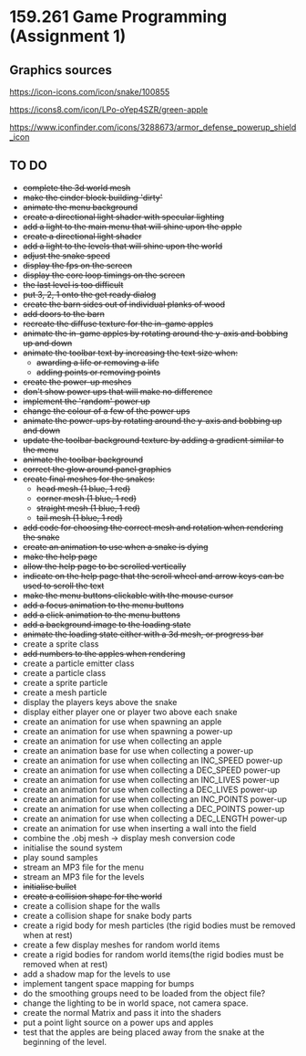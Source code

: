 # 159.261 Game Programming (Assignment 1)
## Graphics sources
https://icon-icons.com/icon/snake/100855

https://icons8.com/icon/LPo-oYep4SZR/green-apple

https://www.iconfinder.com/icons/3288673/armor_defense_powerup_shield_icon

## TO DO
- ~~complete the 3d world mesh~~
- ~~make the cinder block building 'dirty'~~
- ~~animate the menu background~~
- ~~create a directional light shader with specular lighting~~
- ~~add a light to the main menu that will shine upon the apple~~
- ~~create a directional light shader~~
- ~~add a light to the levels that will shine upon the world~~
- ~~adjust the snake speed~~
- ~~display the fps on the screen~~
- ~~display the core loop timings on the screen~~
- ~~the last level is too difficult~~
- ~~put 3, 2, 1 onto the get ready dialog~~
- ~~create the barn sides out of individual planks of wood~~
- ~~add doors to the barn~~
- ~~recreate the diffuse texture for the in-game apples~~
- ~~animate the in-game apples by rotating around the y-axis and bobbing up and down~~
- ~~animate the toolbar text by increasing the text size when:~~
  - ~~awarding a life or removing a life~~
  - ~~adding points or removing points~~
- ~~create the power-up meshes~~
- ~~don't show power ups that will make no difference~~
- ~~implement the 'random' power up~~
- ~~change the colour of a few of the power ups~~
- ~~animate the power-ups by rotating around the y-axis and bobbing up and down~~
- ~~update the toolbar background texture by adding a gradient similar to the menu~~
- ~~animate the toolbar background~~
- ~~correct the glow around panel graphics~~
- ~~create final meshes for the snakes:~~
  - ~~head mesh (1 blue, 1 red)~~
  - ~~corner mesh (1 blue, 1 red)~~
  - ~~straight mesh (1 blue, 1 red)~~
  - ~~tail mesh (1 blue, 1 red)~~
- ~~add code for choosing the correct mesh and rotation when rendering the snake~~
- ~~create an animation to use when a snake is dying~~
- ~~make the help page~~
- ~~allow the help page to be scrolled vertically~~
- ~~indicate on the help page that the scroll wheel and arrow keys can be used to scroll the text~~
- ~~make the menu buttons clickable with the mouse cursor~~
- ~~add a focus animation to the menu buttons~~
- ~~add a click animation to the menu buttons~~
- ~~add a background image to the loading state~~
- ~~animate the loading state either with a 3d mesh, or progress bar~~
- create a sprite class
- ~~add numbers to the apples when rendering~~
- create a particle emitter class
- create a particle class
- create a sprite particle
- create a mesh particle
- display the players keys above the snake
- display either player one or player two above each snake
- create an animation for use when spawning an apple
- create an animation for use when spawning a power-up
- create an animation for use when collecting an apple
- create an animation base for use when collecting a power-up
- create an animation for use when collecting an INC_SPEED power-up
- create an animation for use when collecting a DEC_SPEED power-up
- create an animation for use when collecting an INC_LIVES power-up
- create an animation for use when collecting a DEC_LIVES power-up
- create an animation for use when collecting an INC_POINTS power-up
- create an animation for use when collecting a DEC_POINTS power-up
- create an animation for use when collecting a DEC_LENGTH power-up
- create an animation for use when inserting a wall into the field
- combine the .obj mesh -> display mesh conversion code 
- initialise the sound system
- play sound samples
- stream an MP3 file for the menu
- stream an MP3 file for the levels
- ~~initialise bullet~~
- ~~create a collision shape for the world~~
- create a collision shape for the walls
- create a collision shape for snake body parts
- create a rigid body for mesh particles (the rigid bodies must be removed when at rest)
- create a few display meshes for random world items
- create a rigid bodies for random world items(the rigid bodies must be removed when at rest)
- add a shadow map for the levels to use
- implement tangent space mapping for bumps
- do the smoothing groups need to be loaded from the object file?
- change the lighting to be in world space, not camera space.
- create the normal Matrix and pass it into the shaders
- put a point light source on a power ups and apples
- test that the apples are being placed away from the snake at the beginning of the level.